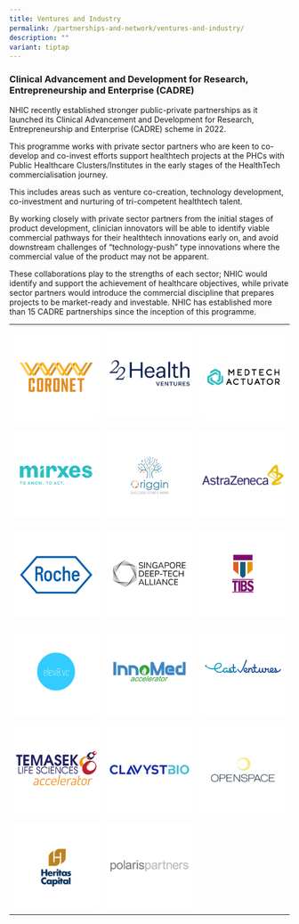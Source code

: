 ```yaml
---
title: Ventures and Industry
permalink: /partnerships-and-network/ventures-and-industry/
description: ""
variant: tiptap
---
```

<h3><strong>Clinical Advancement and Development for Research, Entrepreneurship and Enterprise (CADRE)</strong></h3>
<p>NHIC recently established stronger public-private partnerships as it launched
its Clinical Advancement and Development for Research, Entrepreneurship
and Enterprise (CADRE) scheme in 2022.</p>
<p>This programme works with private sector partners who are keen to co-develop
and co-invest efforts support healthtech projects at the PHCs with Public
Healthcare Clusters/Institutes in the early stages of the HealthTech commercialisation
journey.</p>
<p>This includes areas such as venture co-creation, technology development,
co-investment and nurturing of tri-competent healthtech talent.</p>
<p>By working closely with private sector partners from the initial stages
of product development, clinician innovators will be able to identify viable
commercial pathways for their healthtech innovations early on, and avoid
downstream challenges of “technology-push” type innovations where the commercial
value of the product may not be apparent.</p>
<p>These collaborations play to the strengths of each sector; NHIC would
identify and support the achievement of healthcare objectives, while private
sector partners would introduce the commercial discipline that prepares
projects to be market-ready and investable. NHIC has established more than
15 CADRE partnerships since the inception of this programme.</p>
<table style="minWidth: 75px">
<colgroup>
<col>
<col>
<col>
</colgroup>
<tbody>
<tr>
<th rowspan="1" colspan="1">
<p></p><a class="isomer-image-wrapper" href="https://www.coronetvc.com/"><img style="width: 100%" height="auto" width="100%" alt="Coronet" src="/images/Partners Icons/CADRE2/cadre logos_coronet.png"></a>
</th>
<th rowspan="1" colspan="1"><a class="isomer-image-wrapper" href="https://www.22healthventures.com/"><img style="width: 100%" height="auto" width="100%" alt="22 Health Ventures" src="/images/Partners Icons/CADRE2/22HealthVentures.jpg"></a>
</th>
<th rowspan="1" colspan="1">
<p></p><a class="isomer-image-wrapper" href="https://medtechactuator.com/"><img style="width: 100%" height="auto" width="100%" alt="Medtech Actuator" src="/images/Partners Icons/CADRE2/cadre logos_medtech actuator.png"></a>
</th>
</tr>
<tr>
<td rowspan="1" colspan="1">
<p></p><a class="isomer-image-wrapper" href="https://mirxes.com/"><img style="width: 100%" height="auto" width="100%" alt="mirxes" src="/images/Partners Icons/CADRE2/cadre logos_mirxes.png"></a>
</td>
<td rowspan="1" colspan="1">
<p></p><a class="isomer-image-wrapper" href="https://www.origgin.com/"><img style="width: 100%" height="auto" width="100%" alt="Origgin" src="/images/Partners Icons/CADRE2/cadre logos_origgin.png"></a>
</td>
<td rowspan="1" colspan="1">
<p></p><a class="isomer-image-wrapper" href="https://www.astrazeneca.com/country-sites/singapore.html"><img style="width: 100%" height="auto" width="100%" alt="AstraZeneca" src="/images/Partnerships and Network/Ventures &amp; Industry/AstraZeneca.jpg"></a>
</td>
</tr>
<tr>
<td rowspan="1" colspan="1">
<p></p><a class="isomer-image-wrapper" href="https://diagnostics.roche.com/sg/en/home.html"><img style="width: 100%" height="auto" width="100%" alt="Roche" src="/images/Partners Icons/CADRE2/cadre logos_roche.png"></a>
</td>
<td rowspan="1" colspan="1">
<p></p><a class="isomer-image-wrapper" href="https://www.sdta.org.sg/"><img style="width: 100%" height="auto" width="100%" alt="Singapore Deep-Tech Alliance" src="/images/Partners Icons/CADRE2/cadre logos_sdta.png"></a>
</td>
<td rowspan="1" colspan="1">
<p></p><a class="isomer-image-wrapper" href="https://www.trinity-fund.com.sg/"><img style="width: 100%" height="auto" width="100%" alt="Trinity Innovation Bioventure Singapore" src="/images/Partners Icons/CADRE2/cadre logos_tibs.png"></a>
</td>
</tr>
<tr>
<td rowspan="1" colspan="1">
<p></p><a class="isomer-image-wrapper" href="https://elev8.vc/"><img style="width: 100%" height="auto" width="100%" alt="elev8.vc" src="/images/Partners Icons/CADRE2/cadre_logos_elev8vc.jpg"></a>
</td>
<td rowspan="1" colspan="1">
<p></p>
<div class="isomer-image-wrapper">
<img style="width: 100%" height="auto" width="100%" alt="InnoMed accelerator" src="/images/Partners Icons/CADRE2/cadre logos_innomed.png">
</div>
</td>
<td rowspan="1" colspan="1">
<p></p><a class="isomer-image-wrapper" href="https://east.vc/"><img style="width: 100%" height="auto" width="100%" alt="East Ventures" src="/images/Partners Icons/CADRE2/EastVentures.png"></a>
</td>
</tr>
<tr>
<td rowspan="1" colspan="1">
<p></p><a class="isomer-image-wrapper" href="https://www.tla.com.sg/"><img style="width: 100%" height="auto" width="100%" alt="Temasek Life Sciences accelerator" src="/images/Partners Icons/CADRE2/TLA.jpg"></a>
</td>
<td rowspan="1" colspan="1">
<p></p><a class="isomer-image-wrapper" href="https://www.clavystbio.com/"><img style="width: 100%" height="auto" width="100%" alt="ClavystBio" src="/images/Partners Icons/CADRE2/CVB.jpg"></a>
</td>
<td rowspan="1" colspan="1">
<p></p><a class="isomer-image-wrapper" href="https://www.openspace.vc/"><img style="width: 100%" height="auto" width="100%" alt="Openspace" src="/images/Partners Icons/CADRE2/cadre_logos_openspace.jpg"></a>
</td>
</tr>
<tr>
<td rowspan="1" colspan="1">
<p></p><a class="isomer-image-wrapper" href="https://www.heritascapital.com/"><img style="width: 100%" height="auto" width="100%" alt="Heritas Capital" src="/images/Partners Icons/CADRE2/cadre_logos_heritascaptial.jpg"></a>
</td>
<td rowspan="1" colspan="1">
<p></p>
<div class="isomer-image-wrapper">
<img style="width: 100%" height="auto" width="100%" alt="Polaris Partners" src="/images/Partners Icons/CADRE2/polarispartners.jpg">
</div>
</td>
<td rowspan="1" colspan="1">
<p></p>
</td>
</tr>
</tbody>
</table>
<p></p>